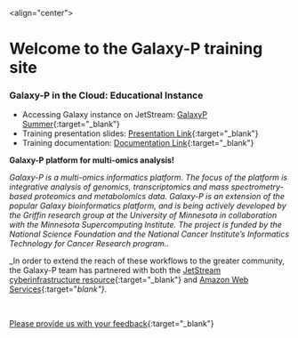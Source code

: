 <align="center"> 

  # Welcome to the Galaxy-P training site

</align>

### **Galaxy-P in the Cloud: Educational Instance**

- Accessing Galaxy instance on JetStream: [GalaxyP Summer](http://z.umn.edu/galaxypsummer){:target="_blank"}
- Training presentation slides: [Presentation Link](https://z.umn.edu/ASMS2017presentation){:target="_blank"}
- Training documentation: [Documentation Link](https://z.umn.edu/ASMS2017documentation){:target="_blank"}

**Galaxy-P platform for multi-omics analysis!**

_Galaxy-P is a multi-omics informatics platform. The focus of the platform is integrative analysis of genomics, transcriptomics and mass spectrometry-based proteomics and metabolomics data. Galaxy-P is an extension of the popular Galaxy bioinformatics platform, and is being actively developed by the Griffin research group at the University of Minnesota in collaboration with the Minnesota Supercomputing Institute.  The project is funded by the National Science Foundation and the National Cancer Institute’s Informatics Technology for Cancer Research program.._

_In order to extend the reach of these workflows to the greater community, the Galaxy-P team has partnered with both the [JetStream cyberinfrastructure resource](http://jetstream-cloud.org/){:target="_blank"} and [Amazon Web Services](https://aws.amazon.com){:target="_blank"}_.  


<br>

[Please provide us with your feedback](https://z.umn.edu/asms2017fb){:target="_blank"}
